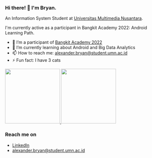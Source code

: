 ### Hi there! 👋 I'm Bryan.

An Information System Student at [Universitas Multimedia Nusantara](https://www.umn.ac.id/en/home/).

I'm currently active as a participant in Bangkit Academy 2022: Android Learning Path.

- 🔭 I’m a participant of [Bangkit Academy 2022](https://www.linkedin.com/company/bangkit-academy/)
- 🌱 I’m currently learning about Android and Big Data Analytics
- 📫 How to reach me: alexander.bryan@student.umn.ac.id
- ⚡ Fun fact: I have 3 cats
 
<p align="left">
<a href="https://github.com/alexanderbryanw">
  <img height="180em" src="https://github-readme-stats-eight-theta.vercel.app/api?username=alexanderbryanw&show_icons=true&theme=algolia&include_all_commits=true&count_private=true"/>
  <img height="180em" src="https://github-readme-stats-eight-theta.vercel.app/api/top-langs/?username=alexanderbryanw&layout=compact&langs_count=8&theme=algolia"/>
</a>
</p>

### Reach me on
- <a href="www.linkedin.com/in/alexanderbryanw">LinkedIn</a>
- alexander.bryan@student.umn.ac.id
